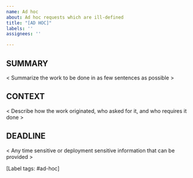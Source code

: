 ```yaml
---
name: Ad hoc
about: Ad hoc requests which are ill-defined
title: "[AD HOC]"
labels: ''
assignees: ''

---
```


## SUMMARY
< Summarize the work to be done in as few sentences as possible >

## CONTEXT
< Describe how the work originated, who asked for it, and who requires it done >

## DEADLINE
< Any time sensitive or deployment sensitive information that can be provided >

[Label tags: #ad-hoc]